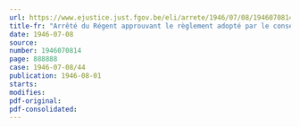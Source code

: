 ```yaml
---
url: https://www.ejustice.just.fgov.be/eli/arrete/1946/07/08/1946070814/justel
title-fr: "Arrêté du Régent approuvant le règlement adopté par le conseil d'administration du " Fonds national de Retraite des Ouvriers mineurs ", en ce qui concerne le montant des ressources que peuvent retirer de leur travail personnel les mineurs pensionnés"
date: 1946-07-08
source:
number: 1946070814
page: 888888
case: 1946-07-08/44
publication: 1946-08-01
starts:
modifies:
pdf-original:
pdf-consolidated:
---
```


